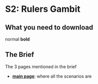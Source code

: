 # S2: Rulers Gambit

## What you need to download
normal
**bold**

## The Brief
The 3 pages mentioned in the brief
* **[main page](senario_page.html)**: where all the scenarios are
